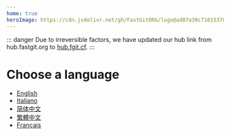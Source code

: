 ```yaml
---
home: true
heroImage: https://cdn.jsdelivr.net/gh/FastGitORG/logo@ad87e38c7101537010b3dc6f7d4d52bd1f915002/v2.1.png
---
```


::: danger
Due to irreversible factors, we have updated our hub link from hub.fastgit.org to [hub.fgit.cf](https://hub.fgit.cf).
:::

# Choose a language

- [English](/en-gb/)
- [Italiano](/it-it/)
- [简体中文](/zh-cn/)
- [繁體中文](/zh-tw/)
- [Français](/fr-fr/)
